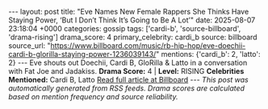 --- layout: post title: "Eve Names New Female Rappers She Thinks Have Staying Power, ‘But I Don’t Think It’s Going to Be A Lot’" date: 2025-08-07 23:18:04 +0000 categories: gossip tags: ['cardi-b', 'source-billboard', 'drama-rising'] drama_score: 4 primary_celebrity: cardi_b source: billboard source_url: "https://www.billboard.com/music/rb-hip-hop/eve-doechii-cardi-b-glorilla-staying-power-1236039143/" mentions: {'cardi_b': 2, 'latto': 2} --- Eve shouts out Doechii, Cardi B, GloRilla & Latto in a conversation with Fat Joe and Jadakiss. **Drama Score:** 4 | **Level:** RISING **Celebrities Mentioned:** Cardi B, Latto [Read full article at Billboard](https://www.billboard.com/music/rb-hip-hop/eve-doechii-cardi-b-glorilla-staying-power-1236039143/) --- *This post was automatically generated from RSS feeds. Drama scores are calculated based on mention frequency and source reliability.*